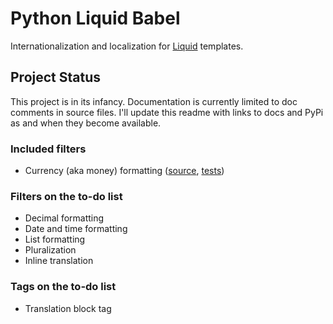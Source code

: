 # Python Liquid Babel

Internationalization and localization for [Liquid](https://github.com/jg-rp/liquid/) templates.

## Project Status

This project is in its infancy. Documentation is currently limited to doc comments in source files. I'll update this readme with links to docs and PyPi as and when they become available.

### Included filters

- Currency (aka money) formatting ([source](), [tests]())

### Filters on the to-do list

- Decimal formatting
- Date and time formatting
- List formatting
- Pluralization
- Inline translation

### Tags on the to-do list

- Translation block tag
